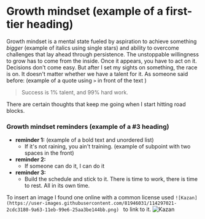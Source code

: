 # Growth mindset (example of a first-tier heading)
Growth mindset is a mental state fueled by aspiration to achieve something *bigger* (example of italics using single stars) and ability to overcome challenges that lay ahead through persistence. The unstoppable willingness to grow has to come from the inside. Once it appears, you have to act on it. Decisions don't come easy. But after I set my sights on something, the race is on. It doesn't matter whether we have a talent for it. 
As someone said before: (example of a quote using `>` in front of the text )
> Success is 1% talent, and 99% hard work.

There are certain thoughts that keep me going when I start hitting road blocks.
### Growth mindset reminders (example of a #3 heading)
- **reminder 1:** (example of a bold text and unordered list)
  - If it's not raining, you ain't training. (example of subpoint with two spaces in the front)
- **reminder 2:**
  - If someone can do it, I can do it
- **reminder 3:**
  - Build the schedule and stick to it. There is time to work, there is time to rest. All in its own time.


To insert an image I found one online with a common license used `![Kazan](https://user-images.githubusercontent.com/81946031/114297021-2cdc3180-9a63-11eb-99e6-25aa3be144bb.png) ` to link to it.
![Kazan](https://user-images.githubusercontent.com/81946031/114297021-2cdc3180-9a63-11eb-99e6-25aa3be144bb.png) 
